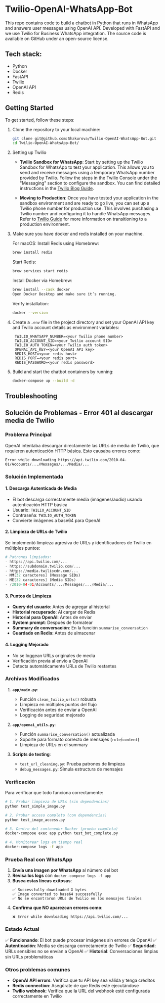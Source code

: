 # Twilio-OpenAI-WhatsApp-Bot

This repo contains code to build a chatbot in Python that runs in WhatsApp and answers user messages using OpenAI API. Developed with FastAPI and we use Twilio for Business WhatsApp integration. The source code is available on GitHub under an open-source license.

## Tech stack:
- Python
- Docker
- FastAPI
- Twilio
- OpenAI API
- Redis

## Getting Started

To get started, follow these steps:

1. Clone the repository to your local machine:
   ```bash
   git clone git@github.com:Shakurova/Twilio-OpenAI-WhatsApp-Bot.git
   cd Twilio-OpenAI-WhatsApp-Bot/
   ```

2. Setting up Twilio

   - **Twilio Sandbox for WhatsApp**: Start by setting up the Twilio Sandbox for WhatsApp to test your application. This allows you to send and receive messages using a temporary WhatsApp number provided by Twilio. Follow the steps in the Twilio Console under the "Messaging" section to configure the sandbox. You can find detailed instructions in the [Twilio Blog Guide](https://www.twilio.com/en-us/blog/ai-chatbot-whatsapp-python-twilio-openai).

   - **Moving to Production**: Once you have tested your application in the sandbox environment and are ready to go live, you can set up a Twilio phone number for production use. This involves purchasing a Twilio number and configuring it to handle WhatsApp messages. Refer to [Twilio Guide](https://www.twilio.com/docs/whatsapp) for more information on transitioning to a production environment.

3. Make sure you have docker and redis installed on your machine.

   For macOS:
   Install Redis using Homebrew:
   ```bash
   brew install redis
   ```
   Start Redis:
   ```bash
   brew services start redis
   ```

   Install Docker via Homebrew:
   ```bash
   brew install --cask docker
   Open Docker Desktop and make sure it’s running.
   ```
   Verify installation:
   ```bash
   docker --version
   ```

4. Create a `.env` file in the project directory and set your OpenAI API key and Twilio account details as environment variables:
   ```plaintext
    TWILIO_WHATSAPP_NUMBER=<your Twilio phone number>
    TWILIO_ACCOUNT_SID=<your Twilio account SID>
    TWILIO_AUTH_TOKEN=<your Twilio auth token>
    OPENAI_API_KEY=<your OpenAI API key>
    REDIS_HOST=<your redis host>
    REDIS_PORT=<your redis port>
    REDIS_PASSWORD=<your redis password>
   ```

5. Build and start the chatbot containers by running:
   ```bash
   docker-compose up --build -d
   ```

## Troubleshooting

## Solución de Problemas - Error 401 al descargar media de Twilio

### Problema Principal
OpenAI intentaba descargar directamente las URLs de media de Twilio, que requieren autenticación HTTP básica. Esto causaba errores como:
```
Error while downloading https://api.twilio.com/2010-04-01/Accounts/.../Messages/.../Media/...
```

### Solución Implementada

#### 1. **Descarga Autenticada de Media**
- El bot descarga correctamente media (imágenes/audio) usando autenticación HTTP básica
- Usuario: `TWILIO_ACCOUNT_SID`
- Contraseña: `TWILIO_AUTH_TOKEN`
- Convierte imágenes a base64 para OpenAI

#### 2. **Limpieza de URLs de Twilio**
Se implementó limpieza agresiva de URLs y identificadores de Twilio en múltiples puntos:

```python
# Patrones limpiados:
- https://api.twilio.com/...
- https://subdomain.twilio.com/...
- https://media.twiliocdn.com/...
- MM[32 caracteres] (Message SIDs)
- ME[32 caracteres] (Media SIDs)
- /2010-04-01/Accounts/.../Messages/.../Media/...
```

#### 3. **Puntos de Limpieza**
- **Query del usuario**: Antes de agregar al historial
- **Historial recuperado**: Al cargar de Redis
- **Historial para OpenAI**: Antes de enviar
- **System prompt**: Después de formatear
- **Summary de conversación**: En la función `summarise_conversation`
- **Guardado en Redis**: Antes de almacenar

#### 4. **Logging Mejorado**
- No se loggean URLs originales de media
- Verificación previa al envío a OpenAI
- Detecta automáticamente URLs de Twilio restantes

### Archivos Modificados

1. **`app/main.py`**:
   - Función `clean_twilio_urls()` robusta
   - Limpieza en múltiples puntos del flujo
   - Verificación antes de enviar a OpenAI
   - Logging de seguridad mejorado

2. **`app/openai_utils.py`**:
   - Función `summarise_conversation()` actualizada
   - Soporte para formato correcto de mensajes (`role`/`content`)
   - Limpieza de URLs en el summary

3. **Scripts de testing**:
   - `test_url_cleaning.py`: Prueba patrones de limpieza
   - `debug_messages.py`: Simula estructura de mensajes

### Verificación

Para verificar que todo funciona correctamente:

```bash
# 1. Probar limpieza de URLs (sin dependencias)
python test_simple_image.py

# 2. Probar acceso completo (con dependencias)
python test_image_access.py

# 3. Dentro del contenedor Docker (prueba completa)
docker-compose exec app python test_bot_complete.py

# 4. Monitorear logs en tiempo real
docker-compose logs -f app
```

### Prueba Real con WhatsApp

1. **Envía una imagen por WhatsApp** al número del bot
2. **Revisa los logs** con `docker-compose logs -f app`
3. **Busca estas líneas exitosas**:
   ```
   ✅ Successfully downloaded X bytes
   ✅ Image converted to base64 successfully
   ✅ No se encontraron URLs de Twilio en los mensajes finales
   ```
4. **Confirma que NO aparezcan errores como**:
   ```
   ❌ Error while downloading https://api.twilio.com/...
   ```

### Estado Actual
✅ **Funcionando**: El bot puede procesar imágenes sin errores de OpenAI
✅ **Autenticación**: Media se descarga correctamente de Twilio
✅ **Seguridad**: URLs sensibles no se envían a OpenAI
✅ **Historial**: Conversaciones limpias sin URLs problemáticas

### Otros problemas comunes

- **OpenAI API errors**: Verifica que tu API key sea válida y tenga créditos
- **Redis connection**: Asegúrate de que Redis esté ejecutándose
- **Twilio webhook**: Verifica que la URL del webhook esté configurada correctamente en Twilio